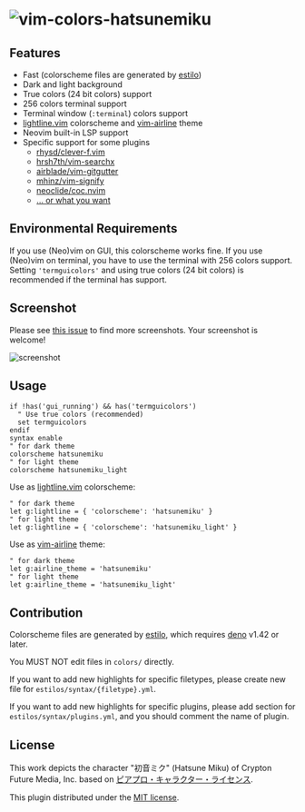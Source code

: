 # ![vim-colors-hatsunemiku](https://ec.crypton.co.jp/img/vocaloid/mikunt/mikunt_logo.png)

## Features

- Fast (colorscheme files are generated by
  [estilo](https://github.com/jacoborus/estilo))
- Dark and light background
- True colors (24 bit colors) support
- 256 colors terminal support
- Terminal window (`:terminal`) colors support
- [lightline.vim](https://github.com/itchyny/lightline.vim) colorscheme and
  [vim-airline](https://github.com/vim-airline/vim-airline) theme
- Neovim built-in LSP support
- Specific support for some plugins
  - [rhysd/clever-f.vim](https://github.com/rhysd/clever-f.vim)
  - [hrsh7th/vim-searchx](https://github.com/hrsh7th/vim-searchx)
  - [airblade/vim-gitgutter](https://github.com/airblade/vim-gitgutter)
  - [mhinz/vim-signify](https://github.com/mhinz/vim-signify)
  - [neoclide/coc.nvim](https://github.com/neoclide/coc.nvim)
  - [... or what you want](https://github.com/4513ECHO/vim-colors-hatsunemiku/issues)

## Environmental Requirements

If you use (Neo)vim on GUI, this colorscheme works fine. If you use (Neo)vim on
terminal, you have to use the terminal with 256 colors support. Setting
`'termguicolors'` and using true colors (24 bit colors) is recommended if the
terminal has support.

## Screenshot

Please see
[this issue](https://github.com/4513ECHO/vim-colors-hatsunemiku/issues/1) to
find more screenshots. Your screenshot is welcome!

![screenshot](https://user-images.githubusercontent.com/81011153/159166785-ad4a93f9-f7a7-41a2-9755-37807acb341c.jpeg)

## Usage

```vim
if !has('gui_running') && has('termguicolors')
  " Use true colors (recommended)
  set termguicolors
endif
syntax enable
" for dark theme
colorscheme hatsunemiku
" for light theme
colorscheme hatsunemiku_light
```

Use as [lightline.vim](https://github.com/itchyny/lightline.vim) colorscheme:

```vim
" for dark theme
let g:lightline = { 'colorscheme': 'hatsunemiku' }
" for light theme
let g:lightline = { 'colorscheme': 'hatsunemiku_light' }
```

Use as [vim-airline](https://github.com/vim-airline/vim-airline) theme:

```vim
" for dark theme
let g:airline_theme = 'hatsunemiku'
" for light theme
let g:airline_theme = 'hatsunemiku_light'
```

## Contribution

Colorscheme files are generated by
[estilo](https://github.com/jacoborus/estilo), which requires
[deno](https://deno.land) v1.42 or later.

You MUST NOT edit files in `colors/` directly.

If you want to add new highlights for specific filetypes, please create new file
for `estilos/syntax/{filetype}.yml`.

If you want to add new highlights for specific plugins, please add section for
`estilos/syntax/plugins.yml`, and you should comment the name of plugin.

## License

This work depicts the character "初音ミク" (Hatsune Miku) of Crypton Future
Media, Inc. based on
[ピアプロ・キャラクター・ライセンス](http://piapro.jp/license/pcl/summary).

This plugin distributed under the [MIT license](./LICENSE).
